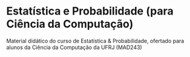 # Estatística e Probabilidade (para Ciência da Computação)

Material didático do curso de Estatística &amp; Probabilidade, ofertado para alunos da Ciência da Computação da UFRJ (MAD243)
